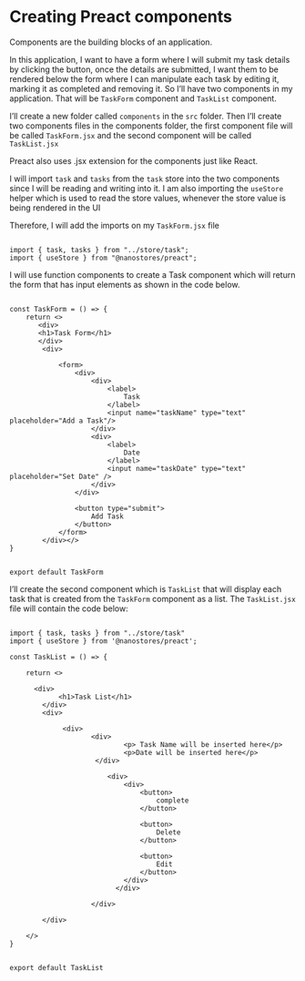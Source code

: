 # Creating Preact components

Components are the building blocks of an application.

In this application, I want to have a form where I will submit my task details by clicking the button, once the details are submitted, I want them to be rendered below the form where I can manipulate each task by editing it, marking it as completed and removing it. So I’ll have two components in my application. That will be `TaskForm` component and `TaskList` component.

I’ll create a new folder called `components` in the `src` folder. Then I’ll create two components files in the components folder, the first component file will be called `TaskForm.jsx` and the second component will be called `TaskList.jsx`

Preact also uses .jsx extension for the components just like React.

I will import `task` and `tasks` from the `task` store into the two components since I will be reading and writing into it. I am also importing the `useStore` helper which is used to read the store values, whenever the store value is being rendered in the UI

Therefore, I will add the imports on my `TaskForm.jsx` file

```

import { task, tasks } from "../store/task";
import { useStore } from "@nanostores/preact";

```

I will use function components to create a Task component which will return the form that has input elements as shown in the code below.

```

const TaskForm = () => {
    return <>
       <div>
       <h1>Task Form</h1>
       </div>
        <div>

            <form>
                <div>
                    <div>
                        <label>
                            Task
                        </label>
                        <input name="taskName" type="text"        placeholder="Add a Task"/>
                    </div>
                    <div>
                        <label>
                            Date
                        </label>
                        <input name="taskDate" type="text"         placeholder="Set Date" />
                    </div>
                </div>

                <button type="submit">
                    Add Task
                </button>
            </form>
        </div></>
}


export default TaskForm

```

I’ll create the second component which is `TaskList` that will display each task that is created from the `TaskForm` component as a list.
The `TaskList.jsx` file will contain the code below:

```

import { task, tasks } from "../store/task"
import { useStore } from '@nanostores/preact';

const TaskList = () => {

    return <>

      <div>
            <h1>Task List</h1>
        </div>
        <div>

             <div>
                    <div>
                            <p> Task Name will be inserted here</p>
                            <p>Date will be inserted here</p>
                     </div>

                        <div>
                            <div>
                                <button>
                                    complete
                                </button>

                                <button>
                                    Delete
                                </button>

                                <button>
                                    Edit
                                </button>
                            </div>
                          </div>

                    </div>

        </div>

    </>
}


export default TaskList

```



